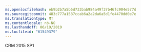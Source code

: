 ```yaml
---
ms.openlocfilehash: eb9b2b7a5b5d733bab984a49f37b46fc904e577d
ms.sourcegitcommit: 483c777a1537ccab6a2a2da6a5d1fe4470dd0e7e
ms.translationtype: MT
ms.contentlocale: nb-NO
ms.lasthandoff: 06/19/2019
ms.locfileid: "61549379"
---
```

CRM 2015 SP1